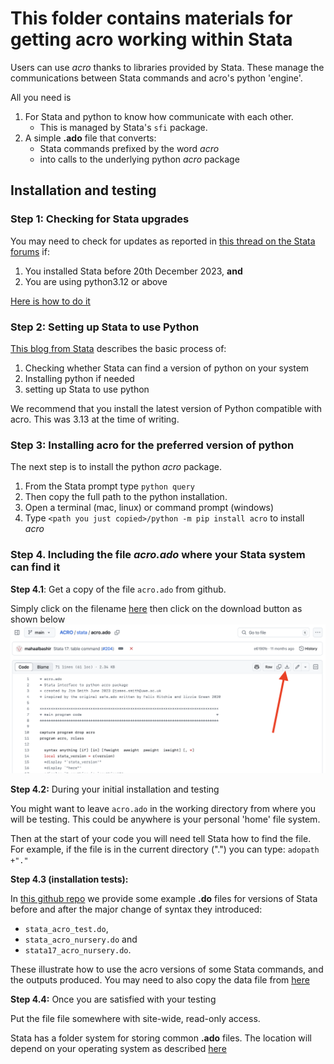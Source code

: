 # This folder contains materials for getting acro working within Stata

Users can use *acro* thanks to libraries provided by Stata.
These manage the communications between Stata commands and acro's python 'engine'.

All you need is

1. For Stata and python to know how communicate with each other.
   - This is managed by Stata's ```sfi``` package.
2. A simple **.ado** file that converts:
   - Stata commands prefixed by the word *acro*
   - into calls to the underlying python *acro* package

## Installation and testing

### Step 1: Checking for Stata upgrades

You may need to check for updates as reported in
[this thread on the Stata forums](https://www.statalist.org/forums/forum/general-stata-discussion/general/1731732-bug-in-python-indentation)
if:

1. You installed Stata before 20th December 2023, **and**
2. You are using python3.12 or above

[Here is how to do it](https://www.stata.com/support/updates/stata18.html#:~:text=If%20you%20are%20using%20Stata,from%20within%20Stata%2C%20see%20below.)

### Step 2: Setting up Stata to use Python

[This blog from Stata](https://blog.stata.com/2020/08/18/stata-python-integration-part-1-setting-up-stata-to-use-python/)
describes the basic process of:

1. Checking whether Stata can find a version of python on your system
2. Installing python if needed
3. setting up Stata to use python

We recommend that you install the latest version of Python compatible with acro.
This was 3.13 at the time of writing.


### Step 3: Installing acro for the preferred version of python

The next step is to install the python *acro* package.

1. From the Stata prompt type ```python query```
2. Then copy the full path to the python installation.
3. Open a terminal (mac, linux) or command prompt (windows)
4. Type ```<path you just copied>/python -m pip install acro``` to install *acro*

### Step 4. Including the file *acro.ado* where your Stata system can find it

**Step 4.1**: Get a copy of the file ```acro.ado``` from github.

Simply click on the filename [here](https://github.com/AI-SDC/ACRO/blob/main/stata/acro.ado)
then click on the download button as shown below
![how_to_download](download_acro-ado-file.png)


**Step 4.2:** During your initial installation and testing

You might want to leave ```acro.ado``` in the working directory from where you will be testing.
This could be anywhere is your personal 'home' file system.

Then at the start of your code you will need tell Stata how to find the file.
For example, if the file is in the current directory (".") you can type:
```adopath +"."```


**Step 4.3 (installation tests):**

In [this github repo](https://github.com/AI-SDC/ACRO/tree/main/stata)
we provide some example **.do** files for  versions of Stata
before and after the major change of syntax they introduced:

- ```stata_acro_test.do```,
- ```stata_acro_nursery.do```  and
- ```stata17_acro_nursery.do```.

These illustrate how to use the acro versions of some Stata commands,
and the outputs produced.
You may need to also copy the data file from [here](https://github.com/AI-SDC/ACRO/tree/main/data)

**Step 4.4:** Once you are satisfied with your testing

Put the file file somewhere with site-wide, read-only access.

Stata has a folder system for storing common **.ado** files.
The location will depend  on your operating system as described [here](https://www.stata.com/manuals13/u17.pdf)
